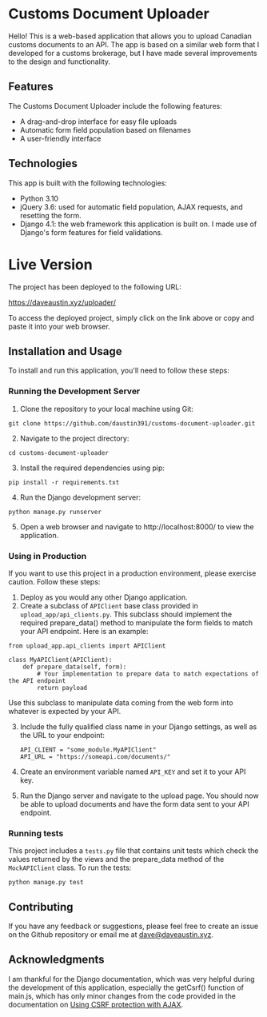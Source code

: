 # Customs Document Uploader

Hello! This is a web-based application that allows you to upload Canadian customs documents to an API. The app is based on a similar web form that I developed for a customs brokerage, but I have made several improvements to the design and functionality.

## Features

The Customs Document Uploader include the following features:

- A drag-and-drop interface for easy file uploads
- Automatic form field population based on filenames
- A user-friendly interface

## Technologies

This app is built with the following technologies:

- Python 3.10
- jQuery 3.6: used for automatic field population, AJAX requests, and resetting the form.
- Django 4.1: the web framework this application is built on. I made use of Django's form features for field validations.

# Live Version

The project has been deployed to the following URL:

https://daveaustin.xyz/uploader/

To access the deployed project, simply click on the link above or copy and paste it into your web browser.

## Installation and Usage

To install and run this application, you'll need to follow these steps:

### Running the Development Server

1. Clone the repository to your local machine using Git:

```
git clone https://github.com/daustin391/customs-document-uploader.git
```

2. Navigate to the project directory:

```
cd customs-document-uploader
```

3. Install the required dependencies using pip:

```
pip install -r requirements.txt
```

4. Run the Django development server:

```
python manage.py runserver
```

5. Open a web browser and navigate to http://localhost:8000/ to view the application.

### Using in Production

If you want to use this project in a production environment, please exercise caution. Follow these steps:

1. Deploy as you would any other Django application.
2. Create a subclass of `APIClient` base class provided in `upload_app/api_clients.py`. This subclass should implement the required prepare_data() method to manipulate the form fields to match your API endpoint. Here is an example:

```
from upload_app.api_clients import APIClient

class MyAPIClient(APIClient):
    def prepare_data(self, form):
        # Your implementation to prepare data to match expectations of the API endpoint
        return payload
```

Use this subclass to manipulate data coming from the web form into whatever is expected by your API.

3. Include the fully qualified class name in your Django settings, as well as the URL to your endpoint:

   ```
   API_CLIENT = "some_module.MyAPIClient"
   API_URL = "https://someapi.com/documents/"
   ```

4. Create an environment variable named `API_KEY` and set it to your API key.

5. Run the Django server and navigate to the upload page. You should now be able to upload documents and have the form data sent to your API endpoint.

### Running tests

This project includes a `tests.py` file that contains unit tests which check the values returned by the views and the prepare_data method of the `MockAPIClient` class. To run the tests:

```
python manage.py test
```

## Contributing

If you have any feedback or suggestions, please feel free to create an issue on the Github repository or email me at dave@daveaustin.xyz.

## Acknowledgments

I am thankful for the Django documentation, which was very helpful during the development of this application, especially the getCsrf() function of main.js, which has only minor changes from the code provided in the documentation on [Using CSRF protection with AJAX](https://docs.djangoproject.com/en/4.1/howto/csrf/#using-csrf-protection-with-ajax).
